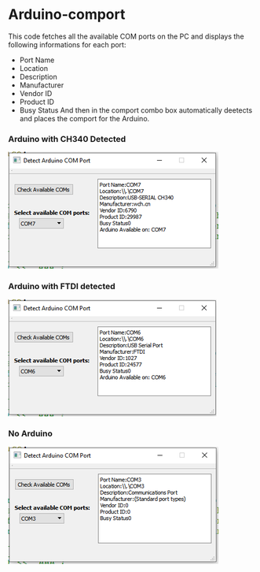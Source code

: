 # Arduino-comport

This code fetches all the available COM ports on the PC and displays the following informations for each port:
- Port Name
- Location
- Description
- Manufacturer
- Vendor ID
- Product ID
- Busy Status
And then in the comport combo box automatically deetects and places the comport for the Arduino.

### Arduino with CH340 Detected
<img src="https://github.com/shoaibsiddique/qt-widgetapps-cpp/blob/main/Arduino-comport/snapshots/ArduinowithCH340.PNG" style="height=100% width=100%"> 	
			
### Arduino with FTDI detected
<img src="https://github.com/shoaibsiddique/qt-widgetapps-cpp/blob/main/Arduino-comport/snapshots/Arduinowithftdi.PNG" style="height=100% width=100%"> 

### No Arduino
<img src="https://github.com/shoaibsiddique/qt-widgetapps-cpp/blob/main/Arduino-comport/snapshots/ArduinoNotDetected.PNG" style="height=100% width=100%"> 
